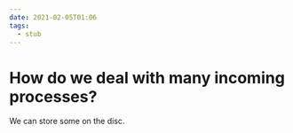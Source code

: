 ```yaml
---
date: 2021-02-05T01:06
tags: 
  - stub
---
```


# How do we deal with many incoming processes?

We can store some on the disc.
